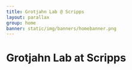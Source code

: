 ```yaml
---
title: Grotjahn Lab @ Scripps
layout: parallax
group: home
banner: static/img/banners/homebanner.png
---
```


# Grotjahn Lab at Scripps
